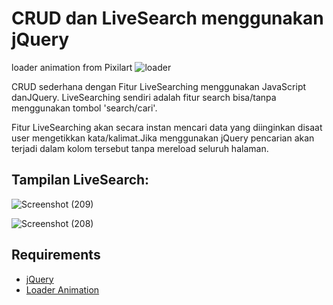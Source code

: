 # CRUD dan LiveSearch menggunakan jQuery

loader animation from Pixilart
![loader](https://user-images.githubusercontent.com/109846033/187922342-5bc7238f-bf84-4120-a4ea-69e01ca7bd77.gif)

CRUD sederhana dengan Fitur LiveSearching menggunakan JavaScript danJQuery. LiveSearching sendiri adalah fitur search bisa/tanpa menggunakan tombol 'search/cari'.

Fitur LiveSearching akan secara instan mencari data yang diinginkan disaat user mengetikkan kata/kalimat.Jika menggunakan jQuery pencarian akan terjadi dalam kolom tersebut tanpa mereload seluruh halaman.

## Tampilan LiveSearch:
![Screenshot (209)](https://user-images.githubusercontent.com/109846033/188039970-7c408aea-9f75-46cd-8484-fecc96cfe938.png)

![Screenshot (208)](https://user-images.githubusercontent.com/109846033/187924597-cf27103b-0a6b-4dd6-9a54-904e2579e1b4.png)

## Requirements
- [jQuery](https://jquery.com/download/)
- [Loader Animation](https://www.pixilart.com/art/loading-gif-7badccc6206bf0f)

